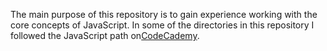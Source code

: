 <p>The main purpose of this repository is to gain experience working with the core concepts of JavaScript. In some of the directories in this repository I followed the JavaScript path on<a href="https://www.codecademy.com/learn/javascript">CodeCademy</a>.</p>
